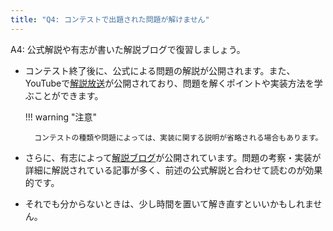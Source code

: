 ```yaml
---
title: "Q4: コンテストで出題された問題が解けません"
---
```


A4: 公式解説や有志が書いた解説ブログで復習しましょう。

- コンテスト終了後に、公式による問題の解説が公開されます。また、YouTubeで[解説放送](https://www.youtube.com/channel/UCtG3StnbhxHxXfE6Q4cPZwQ)が公開されており、問題を解くポイントや実装方法を学ぶことができます。

    !!! warning "注意"

        コンテストの種類や問題によっては、実装に関する説明が省略される場合もあります。

- さらに、有志によって[解説ブログ](../../articles/user_editorials)が公開されています。問題の考察・実装が詳細に解説されている記事が多く、前述の公式解説と合わせて読むのが効果的です。

- それでも分からないときは、少し時間を置いて解き直すといいかもしれません。
